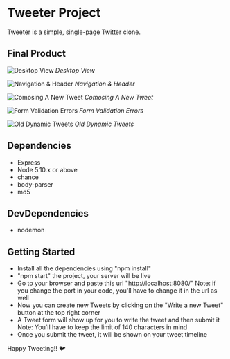 # Tweeter Project

Tweeter is a simple, single-page Twitter clone. 

## Final Product
![Desktop View](<docs/Screenshot 2024-06-03 at 6.51.06 PM.png>)
*Desktop View*

![Navigation & Header](<docs/Screenshot 2024-06-02 at 2.23.49 AM.png>)
*Navigation & Header*

![Comosing A New Tweet](<docs/Screenshot 2024-06-02 at 2.27.14 AM.png>)
*Comosing A New Tweet*

![Form Validation Errors](<docs/Screenshot 2024-06-02 at 2.29.05 AM.png>)
*Form Validation Errors*

![Old Dynamic Tweets](<docs/Screenshot 2024-06-02 at 2.30.54 AM.png>)
*Old Dynamic Tweets*

## Dependencies

- Express
- Node 5.10.x or above
- chance
- body-parser
- md5

## DevDependencies
- nodemon

## Getting Started
- Install all the dependencies using "npm install"
- "npm start" the project, your server will be live
- Go to your browser and paste this url "http://localhost:8080/"
  Note: if you change the port in your code, you'll have to change it in the url as well
- Now you can create new Tweets by clicking on the "Write a new Tweet" button at the top right corner
- A Tweet form will show up for you to write the tweet and then submit it
  Note: You'll have to keep the limit of 140 characters in mind
- Once you submit the tweet, it will be shown on your tweet timeline

Happy Tweeting!! 🐦
